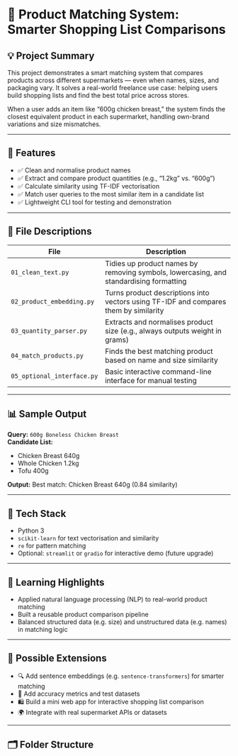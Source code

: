 # 🛒 Product Matching System: Smarter Shopping List Comparisons

## 💡 Project Summary

This project demonstrates a smart matching system that compares products across different supermarkets — even when names, sizes, and packaging vary. It solves a real-world freelance use case: helping users build shopping lists and find the best total price across stores.

When a user adds an item like “600g chicken breast,” the system finds the closest equivalent product in each supermarket, handling own-brand variations and size mismatches.

---

## 🚀 Features

- ✅ Clean and normalise product names
- ✅ Extract and compare product quantities (e.g., “1.2kg” vs. “600g”)
- ✅ Calculate similarity using TF-IDF vectorisation
- ✅ Match user queries to the most similar item in a candidate list
- ✅ Lightweight CLI tool for testing and demonstration

---

## 📁 File Descriptions

| File | Description |
|------|-------------|
| `01_clean_text.py` | Tidies up product names by removing symbols, lowercasing, and standardising formatting |
| `02_product_embedding.py` | Turns product descriptions into vectors using TF-IDF and compares them by similarity |
| `03_quantity_parser.py` | Extracts and normalises product size (e.g., always outputs weight in grams) |
| `04_match_products.py` | Finds the best matching product based on name and size similarity |
| `05_optional_interface.py` | Basic interactive command-line interface for manual testing |

---

## 📊 Sample Output

**Query:** `600g Boneless Chicken Breast`  
**Candidate List:**
- Chicken Breast 640g  
- Whole Chicken 1.2kg  
- Tofu 400g

**Output:** Best match: Chicken Breast 640g (0.84 similarity)

---

## 🔧 Tech Stack

- Python 3
- `scikit-learn` for text vectorisation and similarity
- `re` for pattern matching
- Optional: `streamlit` or `gradio` for interactive demo (future upgrade)

---

## 🧠 Learning Highlights

- Applied natural language processing (NLP) to real-world product matching
- Built a reusable product comparison pipeline
- Balanced structured data (e.g. size) and unstructured data (e.g. names) in matching logic

---

## 🧩 Possible Extensions

- 🔍 Add sentence embeddings (e.g. `sentence-transformers`) for smarter matching
- 🧪 Add accuracy metrics and test datasets
- 🛍️ Build a mini web app for interactive shopping list comparison
- 🌍 Integrate with real supermarket APIs or datasets

---

## 🗂️ Folder Structure



